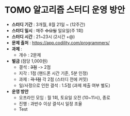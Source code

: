 
# TOMO 알고리즘 스터디 운영 방안

- **스터디 기간** : 3개월, 8월 21일 ~ (12주간)
- **스터디 일시** : 매주 ~~수요일~~ 일요일(주 1회)
- **스터디 시간** : 21~23시 (2시간 +@)
- **문제 출처** : https://app.codility.com/programmers/ 
- **과제** :
  - 개수 : 2문제
- **벌금** (점당 1,000원)
  - 결석 : ~~3점~~ -> 2점
  - 지각 : 1점 (핸드폰 시간 기준, 5분 인정)
  - 과제 : ~~각 1점~~ 각 2점 (스터디 전에 커밋)
  - 일/사정으로 인한 결석 : 1.5점 (과제 제출 여부 별도)
- **운영 방안**
  - 오프라인 모임 : 월 1회, 토요일 오전 (10~11시), 종로
  - 진행 : 과반수 이상 결석시 일정 조율
  - Test
